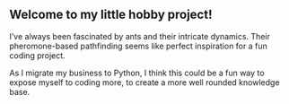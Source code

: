 ## Welcome to my little hobby project! 

I’ve always been fascinated by ants and their intricate dynamics. Their pheromone-based pathfinding seems like perfect inspiration for a fun coding project.

As I migrate my business to Python, I think this could be a fun way to expose myself to coding more, to create a more well rounded knowledge base. 
